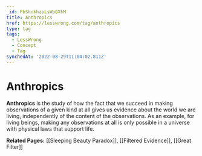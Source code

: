 ```yaml
---
_id: PbShukhzpLsWpGXkM
title: Anthropics
href: https://lesswrong.com/tag/anthropics
type: tag
tags:
  - LessWrong
  - Concept
  - Tag
synchedAt: '2022-08-29T11:04:02.811Z'
---
```

# Anthropics

**Anthropics** is the study of how the fact that we succeed in making observations of a given kind at all gives us evidence about the world we are living, independently of the content of the observations. As an example, for living beings, making any observations at all is only possible in a universe with physical laws that support life.

**Related Pages:** [[Sleeping Beauty Paradox]], [[Filtered Evidence]], [[Great Filter]]